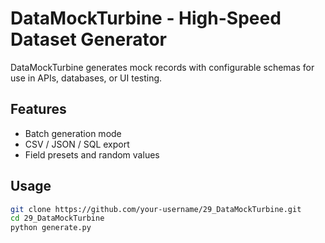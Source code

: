 # DataMockTurbine - High-Speed Dataset Generator

DataMockTurbine generates mock records with configurable schemas for use in APIs, databases, or UI testing.

## Features
- Batch generation mode  
- CSV / JSON / SQL export  
- Field presets and random values  

## Usage
```bash
git clone https://github.com/your-username/29_DataMockTurbine.git
cd 29_DataMockTurbine
python generate.py
